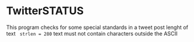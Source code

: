# TwitterSTATUS
This program checks for some special standards in a tweet post
lenght of text ``` strlen = 280```
text must not contain characters outside the ASCII
